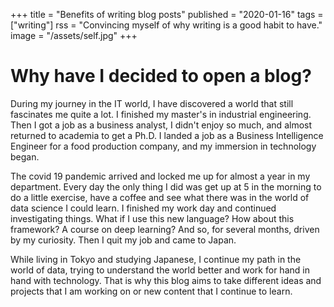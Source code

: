 
+++
title = "Benefits of writing blog posts"
published = "2020-01-16"
tags = ["writing"]
rss = "Convincing myself of why writing is a good habit to have."
image = "/assets/self.jpg"
+++

# Why have I decided to open a blog?

During my journey in the IT world, I have discovered a world that still fascinates me quite a lot. I finished my master's in industrial engineering. Then I got a job as a business analyst, I didn't enjoy so much, and almost returned to academia to get a Ph.D. I landed a job as a Business Intelligence Engineer for a food production company, and my immersion in technology began. 

The covid 19 pandemic arrived and locked me up for almost a year in my department. Every day the only thing I did was get up at 5 in the morning to do a little exercise, have a coffee and see what there was in the world of data science I could learn. I finished my work day and continued investigating things. What if I use this new language? How about this framework? A course on deep learning? And so, for several months, driven by my curiosity. Then I quit my job and came to Japan.

While living in Tokyo and studying Japanese, I continue my path in the world of data, trying to understand the world better and work for hand in hand with technology. That is why this blog aims to take different ideas and projects that I am working on or new content that I continue to learn.

